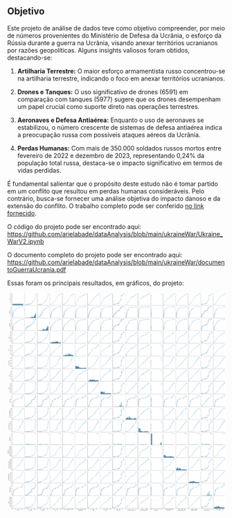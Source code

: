 ## Objetivo

Este projeto de análise de dados teve como objetivo compreender, por meio de números provenientes do Ministério de Defesa da Ucrânia, o esforço da Rússia durante a guerra na Ucrânia, visando anexar territórios ucranianos por razões geopolíticas. Alguns insights valiosos foram obtidos, destacando-se:

1. **Artilharia Terrestre:** O maior esforço armamentista russo concentrou-se na artilharia terrestre, indicando o foco em anexar territórios ucranianos.

2. **Drones e Tanques:** O uso significativo de drones (6591) em comparação com tanques (5977) sugere que os drones desempenham um papel crucial como suporte direto nas operações terrestres.

3. **Aeronaves e Defesa Antiaérea:** Enquanto o uso de aeronaves se estabilizou, o número crescente de sistemas de defesa antiaérea indica a preocupação russa com possíveis ataques aéreos da Ucrânia.

4. **Perdas Humanas:** Com mais de 350.000 soldados russos mortos entre fevereiro de 2022 e dezembro de 2023, representando 0,24% da população total russa, destaca-se o impacto significativo em termos de vidas perdidas.

É fundamental salientar que o propósito deste estudo não é tomar partido em um conflito que resultou em perdas humanas consideráveis. Pelo contrário, busca-se fornecer uma análise objetiva do impacto danoso e da extensão do conflito. O trabalho completo pode ser conferido [no link fornecido](https://www.kaggle.com/datasets/piterfm/2022-ukraine-russian-war).

O código do projeto pode ser encontrado aqui: https://github.com/arielabade/dataAnalysis/blob/main/ukraineWar/Ukraine_WarV2.ipynb

O documento completo do projeto pode ser encontrado aqui: https://github.com/arielabade/dataAnalysis/blob/main/ukraineWar/documentoGuerraUcrania.pdf

Essas foram os principais resultados, em gráficos, do projeto: 


![Descrição da Imagem](ukraineWar/images/im1.png)


